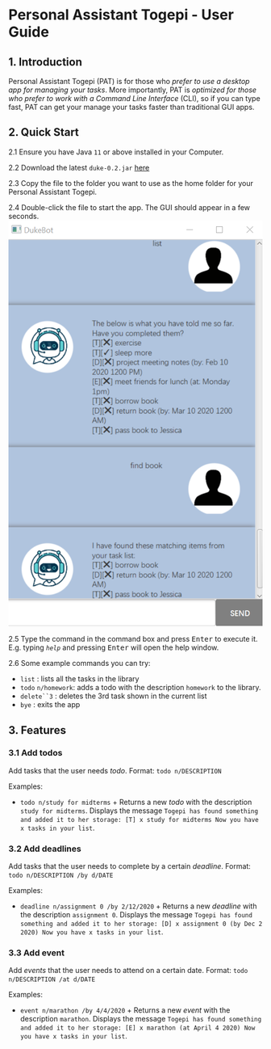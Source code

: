 # Personal Assistant Togepi - User Guide

## 1. Introduction

Personal Assistant Togepi (PAT) is for those who *prefer to use a desktop app for managing your tasks*. More importantly, PAT is *optimized for those who prefer to work with a Command Line Interface* (CLI), so if you can type fast, PAT can get your manage your tasks faster than traditional GUI apps.

## 2. Quick Start

2.1 Ensure you have Java `11` or above installed in your Computer.

2.2 Download the latest `duke-0.2.jar` [here](https://github.com/phaebaez/duke/releases/download/0.2/duke-0.2.jar)

2.3 Copy the file to the folder you want to use as the home folder for your Personal Assistant Togepi.

2.4 Double-click the file to start the app. The GUI should appear in a few seconds. 
![GitHub Logo](Ui.png)

2.5 Type the command in the command box and press <kbd>Enter</kbd> to execute it. E.g. typing *`help`* and pressing <kbd>Enter</kbd> will open the help window.

2.6 Some example commands you can try:

* `list` : lists all the tasks in the library 
* `todo` `n/homework`: adds a todo with the description `homework` to the library.
* `delete``3` : deletes the 3rd task shown in the current list
* `bye` : exits the app

## 3. Features 

### 3.1 Add todos

Add tasks that the user needs *todo*.
Format: `todo n/DESCRIPTION`

Examples:

* `todo n/study for midterms` +
Returns a new *todo* with the description `study for midterms`. Displays the message `Togepi has found something and added it to her storage: [T] x study for midterms Now you have x tasks in your list`.

### 3.2 Add deadlines

Add tasks that the user needs to complete by a certain *deadline*.
Format: `todo n/DESCRIPTION /by d/DATE`

Examples:

* `deadline n/assignment 0 /by 2/12/2020` +
Returns a new *deadline* with the description `assignment 0`. Displays the message `Togepi has found something and added it to her storage: [D] x assignment 0 (by Dec 2 2020) Now you have x tasks in your list`.

### 3.3 Add event

Add *events* that the user needs to attend on a certain date.
Format: `todo n/DESCRIPTION /at d/DATE`

Examples:

* `event n/marathon /by 4/4/2020` +
Returns a new *event* with the description `marathon`. Displays the message `Togepi has found something and added it to her storage: [E] x marathon (at April 4 2020) Now you have x tasks in your list`.

